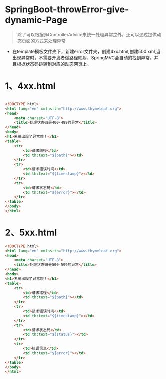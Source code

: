# SpringBoot-throwError-give-dynamic-Page

> 除了可以根据@ControllerAdvice来统一处理异常之外，还可以通过提供动态页面的方式来处理异常

- 在template模板文件夹下，新建error文件夹，创建4xx.html,创建500.xml,当出现异常时，不需要开发者做路径映射，SpringMVC会自动的找到异常。并且根据状态码跳转到对应的动态网页上。

# 1、4xx.html

```html

<!DOCTYPE html>
<html lang="en" xmlns:th="http://www.thymeleaf.org">
<head>
    <meta charset="UTF-8">
    <title>处理状态码是400-499的异常</title>
</head>
<body>
<h1>系统出现了异常哦！</h1>
<table>
    <tr>
        <td>请求路径</td>
        <td th:text="${path}"></td>
    </tr>
    <tr>
        <td>请求错误时间</td>
        <td th:text="${timestamp}"></td>
    </tr>
    <tr>
        <td>请求状态码</td>
        <td th:text="${error}"></td>
    </tr>
</table>
</body>
</html>
```

# 2、5xx.html

```html
<!DOCTYPE html>
<html lang="en" xmlns:th="http://www.thymeleaf.org">
<head>
    <meta charset="UTF-8">
    <title>处理状态码是500-599的异常</title>
</head>
<body>
<h1>系统出现了异常哦！</h1>
<table>
    <tr>
        <td>请求路径</td>
        <td th:text="${path}"></td>
    </tr>
    <tr>
        <td>请求错误时间</td>
        <td th:text="${timestamp}"></td>
    </tr>
    <tr>
        <td>请求状态码</td>
        <td th:text="${status}"></td>
    </tr>
    <tr>
        <td>错误信息</td>
        <td th:text="${error}"></td>
    </tr>
</table>
</body>
</html>
```

